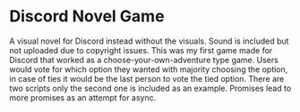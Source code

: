 # Discord Novel Game
A visual novel for Discord instead without the visuals. Sound is included but not uploaded due to copyright issues. This was my first game made for Discord that worked as a choose-your-own-adventure type game. Users would vote for which option they wanted with majority choosing the option, in case of ties it would be the last person to vote the tied option. There are two scripts only the second one is included as an example. Promises lead to more promises as an attempt for async. 
